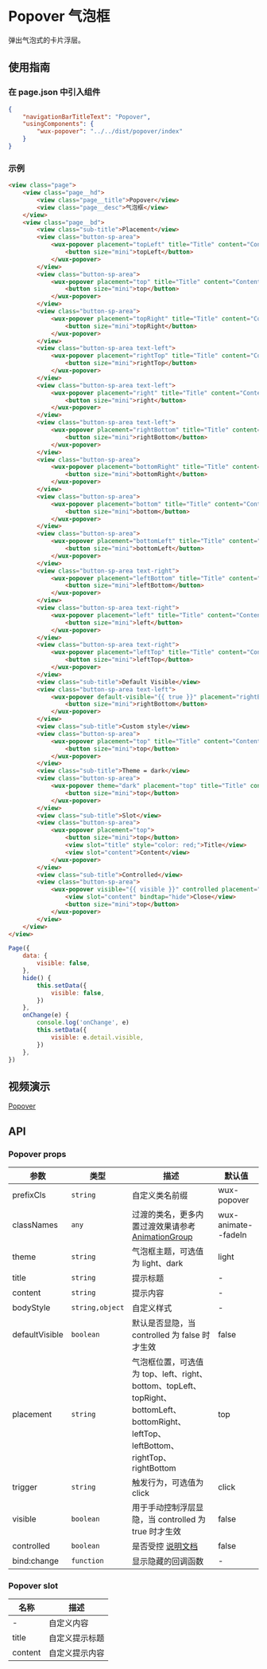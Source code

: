 # Popover 气泡框

弹出气泡式的卡片浮层。

## 使用指南

### 在 page.json 中引入组件

```json
{
    "navigationBarTitleText": "Popover",
    "usingComponents": {
        "wux-popover": "../../dist/popover/index"
    }
}
```

### 示例

```html
<view class="page">
    <view class="page__hd">
        <view class="page__title">Popover</view>
        <view class="page__desc">气泡框</view>
    </view>
    <view class="page__bd">
        <view class="sub-title">Placement</view>
        <view class="button-sp-area">
            <wux-popover placement="topLeft" title="Title" content="Content">
                <button size="mini">topLeft</button>
            </wux-popover>
        </view>
        <view class="button-sp-area">
            <wux-popover placement="top" title="Title" content="Content">
                <button size="mini">top</button>
            </wux-popover>
        </view>
        <view class="button-sp-area">
            <wux-popover placement="topRight" title="Title" content="Content">
                <button size="mini">topRight</button>
            </wux-popover>
        </view>
        <view class="button-sp-area text-left">
            <wux-popover placement="rightTop" title="Title" content="Content">
                <button size="mini">rightTop</button>
            </wux-popover>
        </view>
        <view class="button-sp-area text-left">
            <wux-popover placement="right" title="Title" content="Content">
                <button size="mini">right</button>
            </wux-popover>
        </view>
        <view class="button-sp-area text-left">
            <wux-popover placement="rightBottom" title="Title" content="Content">
                <button size="mini">rightBottom</button>
            </wux-popover>
        </view>
        <view class="button-sp-area">
            <wux-popover placement="bottomRight" title="Title" content="Content">
                <button size="mini">bottomRight</button>
            </wux-popover>
        </view>
        <view class="button-sp-area">
            <wux-popover placement="bottom" title="Title" content="Content">
                <button size="mini">bottom</button>
            </wux-popover>
        </view>
        <view class="button-sp-area">
            <wux-popover placement="bottomLeft" title="Title" content="Content">
                <button size="mini">bottomLeft</button>
            </wux-popover>
        </view>
        <view class="button-sp-area text-right">
            <wux-popover placement="leftBottom" title="Title" content="Content">
                <button size="mini">leftBottom</button>
            </wux-popover>
        </view>
        <view class="button-sp-area text-right">
            <wux-popover placement="left" title="Title" content="Content">
                <button size="mini">left</button>
            </wux-popover>
        </view>
        <view class="button-sp-area text-right">
            <wux-popover placement="leftTop" title="Title" content="Content">
                <button size="mini">leftTop</button>
            </wux-popover>
        </view>
        <view class="sub-title">Default Visible</view>
        <view class="button-sp-area text-left">
            <wux-popover default-visible="{{ true }}" placement="rightBottom" title="Title" content="Content">
                <button size="mini">rightBottom</button>
            </wux-popover>
        </view>
        <view class="sub-title">Custom style</view>
        <view class="button-sp-area">
            <wux-popover placement="top" title="Title" content="Content" body-style="width: 300px;">
                <button size="mini">top</button>
            </wux-popover>
        </view>
        <view class="sub-title">Theme = dark</view>
        <view class="button-sp-area">
            <wux-popover theme="dark" placement="top" title="Title" content="Content">
                <button size="mini">top</button>
            </wux-popover>
        </view>
        <view class="sub-title">Slot</view>
        <view class="button-sp-area">
            <wux-popover placement="top">
                <button size="mini">top</button>
                <view slot="title" style="color: red;">Title</view>
                <view slot="content">Content</view>
            </wux-popover>
        </view>
        <view class="sub-title">Controlled</view>
        <view class="button-sp-area">
            <wux-popover visible="{{ visible }}" controlled placement="top" title="Title" bind:change="onChange">
                <view slot="content" bindtap="hide">Close</view>
                <button size="mini">top</button>
            </wux-popover>
        </view>
    </view>
</view>
```

```js
Page({
    data: {
        visible: false,
    },
    hide() {
        this.setData({
            visible: false,
        })
    },
    onChange(e) {
        console.log('onChange', e)
        this.setData({
            visible: e.detail.visible,
        })
    },
})
```

## 视频演示

[Popover](./_media/popover.mp4 ':include :type=iframe width=375px height=667px')

## API

### Popover props

| 参数 | 类型 | 描述 | 默认值 |
| --- | --- | --- | --- |
| prefixCls | <code>string</code> | 自定义类名前缀 | wux-popover |
| classNames | <code>any</code> | 过渡的类名，更多内置过渡效果请参考 [AnimationGroup](animation-group.md) | wux-animate--fadeIn |
| theme | <code>string</code> | 气泡框主题，可选值为 light、dark | light |
| title | <code>string</code> | 提示标题 | - |
| content | <code>string</code> | 提示内容 | - |
| bodyStyle | <code>string,object</code> | 自定义样式 | - |
| defaultVisible | <code>boolean</code> | 默认是否显隐，当 controlled 为 false 时才生效 | false |
| placement | <code>string</code> | 气泡框位置，可选值为 top、left、right、bottom、topLeft、topRight、bottomLeft、bottomRight、leftTop、leftBottom、rightTop、rightBottom | top |
| trigger | <code>string</code> | 触发行为，可选值为 click | click |
| visible | <code>boolean</code> | 用于手动控制浮层显隐，当 controlled 为 true 时才生效 | false |
| controlled | <code>boolean</code> | 是否受控 [说明文档](controlled.md) | false |
| bind:change | <code>function</code> | 显示隐藏的回调函数 | - |

### Popover slot

| 名称 | 描述 |
| --- | --- |
| - | 自定义内容 |
| title | 自定义提示标题 |
| content | 自定义提示内容 |